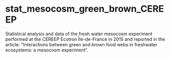 # stat_mesocosm_green_brown_CEREEP

Statistical analysis and data of the fresh water mesocosm experiment performed at the CEREEP Ecotron Île-de-France in 2015 and reported in the article: "Interactions between green and brown food webs in freshwater ecosystems: a mesocosm experiment".

